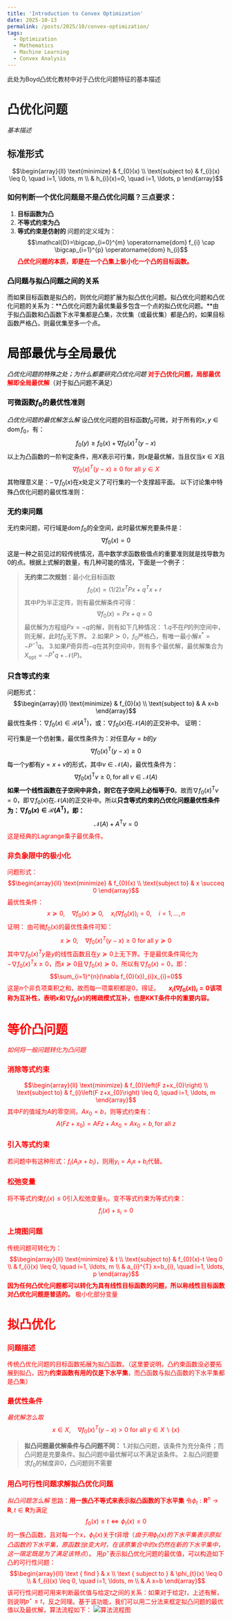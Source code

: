 ```yaml
---
title: 'Introduction to Convex Optimization'
date: 2025-10-13
permalink: /posts/2025/10/convex-optimization/
tags:
  - Optimization
  - Mathematics
  - Machine Learning
  - Convex Analysis
---
```


此处为Boyd凸优化教材中对于凸优化问题特征的基本描述

# 凸优化问题
*基本描述*

## 标准形式
$$\begin{array}{ll}
\text{minimize} & f_{0}(x) \\
\text{subject to} & f_{i}(x) \leq 0, \quad i=1, \ldots, m \\
& h_{i}(x)=0, \quad i=1, \ldots, p
\end{array}$$

### 如何判断一个优化问题是不是凸优化问题？三点要求：

1. **目标函数为凸**
2. **不等式约束为凸**
3. **等式约束是仿射的**
问题的定义域为：
$$\mathcal{D}=\bigcap_{i=0}^{m} \operatorname{dom} f_{i} \cap \bigcap_{i=1}^{p} \operatorname{dom} h_{i}$$
<font color=red>**凸优化问题的本质，即是在一个凸集上极小化一个凸的目标函数。**<font>
<font color=black>

### 凸问题与拟凸问题之间的关系

而如果目标函数是拟凸的，则优化问题扩展为拟凸优化问题。拟凸优化问题和凸优化问题的关系为：**凸优化问题为最优集最多包含一个点的拟凸优化问题。**由于拟凸函数和凸函数下水平集都是凸集，次优集（或最优集）都是凸的，如果目标函数严格凸，则最优集至多一个点。

# 局部最优与全局最优

*凸优化问题的特殊之处；为什么都要研究凸优化问题*
<font color=red>**对于凸优化问题，局部最优解即全局最优解**<font><font color=black>（对于拟凸问题不满足）

### 可微函数$f_{0}$的最优性准则

*凸优化问题的最优解怎么解*
设凸优化问题的目标函数$f_{0}$可微，对于所有的$x, y \in \operatorname{dom} f_{0}$，有：
$$f_{0}(y) \geq f_{0}(x)+\nabla f_{0}(x)^{T}(y-x)$$
以上为凸函数的一阶判定条件，用$X$表示可行集，则$x$是最优解，当且仅当$x \in X$且
<font color=red>
$$\nabla f_{0}(x)^{T}(y-x) \geq 0 \text { for all } y \in X$$
<font color=black>
其物理意义是：$-\nabla f_{0}(x)$在$x$处定义了可行集的一个支撑超平面。
以下讨论集中特殊凸优化问题的最优性准则：

### 无约束问题

无约束问题，可行域是$\operatorname{dom} f_{0}$的全空间，此时最优解充要条件是：
$$\nabla f_{0}(x)=0$$
这是一种之前见过的较传统情况，高中数学求函数极值点的重要准则就是找导数为0的点。根据上式解的数量，有几种可能的情况，下面是一个例子：
>**无约束二次规划**：最小化目标函数
>$$f_{0}(x)=(1 / 2) x^{T} P x+q^{T} x+r$$
>其中$P$为半正定阵，则有最优解条件可得：
>$$\nabla f_{0}(x)=P x+q=0$$
>最优解为方程组$Px=-q$的解，则有如下几种情况：
>1.$q$不在$P$的列空间中，则无解，此时$f_{0}$无下界。
>2.如果$P \succ 0$，$f_{0}$严格凸，有唯一最小解$x^{*}=-P^{-1}q$。
>3.如果$P$奇异而$-q$在其列空间中，则有多个最优解，最优解集合为$X_{\mathrm{opt}}=-P^{\dagger} q+\mathcal{N}(P)$。

### 只含等式约束

问题形式：
$$\begin{array}{ll}
\text{minimize} & f_{0}(x) \\
\text{subject to} & A x=b
\end{array}$$
最优性条件：$\nabla f_{0}(x)\in\mathcal{R}(A^{\mathrm{T}})$，或：$\nabla f_{0}(x)$在$\mathcal{N}(A)$的正交补中。
证明：

可行集是一个仿射集，最优性条件为：对任意$Ay=b$的$y$
$$\nabla f_{0}(x)^{\mathrm{T}}(y-x) \geq0$$
每一个$y$都有$y=x+v$的形式，其中$v \in \mathcal{N}(A)$，最优性条件为：
$$\nabla f_{0}(x)^{\mathrm{T}}v \geq0, \text{for all } v \in \mathcal{N}(A) $$
**如果一个线性函数在子空间中非负，则它在子空间上必恒等于0**。故而$\nabla f_{0}(x)^{\mathrm{T}}v=0$，即$\nabla f_{0}(x)$在$\mathcal{N}(A)$的正交补中。所以**只含等式约束的凸优化问题最优性条件为：$\nabla f_{0}(x)\in\mathcal{R}(A^{\mathrm{T}})$，即：**
$$\mathcal{N}(A)+A^\mathrm{T}v=0$$
<font color=red>这是经典的Lagrange乘子最优条件。

### 非负象限中的极小化

问题形式：
$$\begin{array}{ll}
\text{minimize} & f_{0}(x) \\
\text{subject to} & x \succeq 0
\end{array}$$
最优性条件：
$$x \succeq 0, \quad \nabla f_{0}(x) \succeq 0, \quad x_{i}\left(\nabla f_{0}(x)\right)_{i}=0, \quad i=1, \ldots, n$$
证明：
由可微$f_{0}(x)$的最优性条件可知：
$$x \succeq 0, \quad \nabla f_{0}(x)^{T}(y-x) \geq 0 \text { for all } y \succeq 0$$
其中$\nabla f_{0}(x)^{T} y$是$y$的线性函数且在$y \succeq 0$上无下界。于是最优条件简化为$-\nabla f_{0}(x)^{T} x\geq0$，而$x \succeq 0$且$\nabla f_{0}(x)\succeq 0$，所以有$\nabla f_{0}(x)=0$，即：
$$\sum_{i=1}^{n}(\nabla f_{0}(x))_{i}x_{i}=0$$
这是$n$个非负项乘积之和，故而每一项乘积都是0，得证。
**$\quad x_{i}\left(\nabla f_{0}(x)\right)_{i}=0$该项称为互补性，表明$x$和$\nabla f_{0}(x)$的稀疏模式互补，也是KKT条件中的重要内容。**

# 等价凸问题

*如何将一般问题转化为凸问题*

### 消除等式约束

$$\begin{array}{ll}
\text{minimize} & f_{0}\left(F z+x_{0}\right) \\
\text{subject to} & f_{i}\left(F z+x_{0}\right) \leq 0, \quad i=1, \ldots, m
\end{array}$$
其中$F$的值域为$A$的零空间，$Ax_{0}=b$，则等式约束有：
$$A(Fz+x_{0})=AFz+Ax_{0}=Ax_{0}=b, \text{for all }z$$
### 引入等式约束
若问题中有这种形式：$f_{i}\left(A_{i} x+b_{i}\right)$，则用$y_{i}=A_{i}x+b_{i}$代替。

### 松弛变量

将不等式约束$f_{i}(x)\leq0$引入松弛变量$s_{i}$，变不等式约束为等式约束：
$$f_{i}(x)+s_{i}=0$$

### 上境图问题

传统问题可转化为：
$$\begin{array}{ll}
\text{minimize} & t \\
\text{subject to} & f_{0}(x)-t \leq 0 \\
& f_{i}(x) \leq 0, \quad i=1, \ldots, m \\
& a_{i}^{T} x=b_{i}, \quad i=1, \ldots, p
\end{array}$$
**因为任何凸优化问题都可以转化为具有线性目标函数的问题，所以称线性目标函数对凸优化问题是普适的。**
极小化部分变量

# 拟凸优化
### 问题描述
传统凸优化问题的目标函数拓展为拟凸函数。（这里要说明，凸约束函数没必要拓展到拟凸，因为**约束函数有用的仅是下水平集**，而凸函数与拟凸函数的下水平集都是凸集）

### 最优性条件

*最优解怎么取*
$$x \in X, \quad \nabla f_{0}(x)^{T}(y-x)>0 \text { for all } y \in X \backslash\{x\}$$
>**拟凸问题最优解条件与凸问题不同：**
>1.对拟凸问题，该条件为充分条件；而凸问题是充要条件。拟凸问题中最优解可以不满足该条件。
>2.拟凸问题要求$f_{0}$的梯度非0，凸问题则不需要

### 用凸可行性问题求解拟凸优化问题
*拟凸问题怎么解*
思路：**用一族凸不等式来表示拟凸函数的下水平集**
令$\phi_{t}: \mathbf{R}^{n} \rightarrow \mathbf{R}, t \in \mathbf{R}$为满足
$$f_{0}(x) \leq t \Longleftrightarrow \phi_{t}(x) \leq 0$$
的一族凸函数，且对每一个$x$，$\phi_{t}(x)$关于$t$非增（*由于用$\phi_{t}(x)$的下水平集表示原拟凸函数的下水平集，原函数当$t$变大时，在该原集合中的$x$仍然在新的下水平集中，这一限定既是为了满足该特点*）。
用$p^{\star}$表示拟凸优化问题的最优值，可以构造如下凸的可行性问题：
$$\begin{array}{ll}
\text { find } & x \\
\text { subject to } & \phi_{t}(x) \leq 0 \\
& f_{i}(x) \leq 0, \quad i=1, \ldots, m \\
& A x=b
\end{array}$$
该可行性问题可用来判断最优值与给定$t$之间的关系：如果对于给定$t$，上述有解，则说明$p^{\star}\leq t$，反之同理。基于该功能，我们可以用二分法来框定拟凸问题的最优值以及最优解，算法流程如下：
![算法流程图](/images/posts/convex-optimization/algorithm-flow.png)